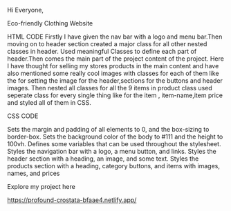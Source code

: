 Hi Everyone,

Eco-friendly Clothing Website

HTML CODE 
Firstly I have given the nav bar with a logo and menu bar.Then moving on to header section created a major class for all other nested classes in header. Used meaningful Classes to define each part of header.Then comes the main part of the project content of the project. Here I have thought for selling my stores products in the main content and have also mentioned some really cool images with classes for each of them like the for setting the image for the header,sections for the buttons and header images. Then nested all classes for all the 9 items in product class used seperate class for every single thing like for the item , item-name,item price and styled all of them in CSS.

CSS CODE

Sets the margin and padding of all elements to 0, and the box-sizing to border-box.
Sets the background color of the body to #111 and the height to 100vh.
Defines some variables that can be used throughout the stylesheet.
Styles the navigation bar with a logo, a menu button, and links.
Styles the header section with a heading, an image, and some text.
Styles the products section with a heading, category buttons, and items with images, names, and prices

Explore my project here 

https://profound-crostata-bfaae4.netlify.app/

